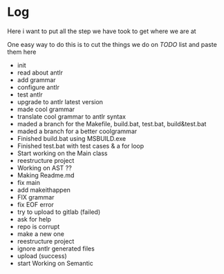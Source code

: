# Log
Here i want to put all the step we have took to get where we are at

One easy way to do this is to cut the things we do on *TODO* list and paste them here

* init
* read about antlr
* add grammar
* configure antlr
* test antlr
* upgrade to antlr latest version
* made cool grammar
* translate cool grammar to antlr syntax
* maded a branch for the Makefile, build.bat, test.bat, build&test.bat
* maded a branch for a better coolgrammar
* Finished build.bat using MSBUILD.exe
* Finished test.bat with test cases & a for loop
* Start working on the Main class
* reestructure project
* Working on AST ??
* Making Readme.md
* fix main
* add makeithappen
* FIX grammar
* fix EOF error
* try to upload to gitlab (failed)
* ask for help
* repo is corrupt
* make a new one
* reestructure project
* ignore antlr generated files
* upload (success)
* start Working on Semantic